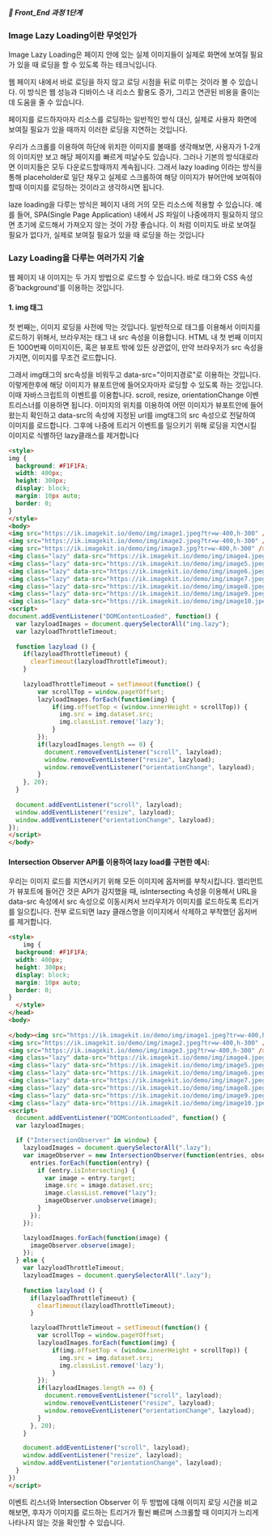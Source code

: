 ##### 🍑  Front_End 과정 1단계 


### Image Lazy Loading이란 무엇인가
Image Lazy Loading은 페이지 안에 있는 실제 이미지들이 실제로 화면에 보여질 필요가 있을 때 로딩을 할 수 있도록 하는 테크닉입니다.  

웹 페이지 내에서 바로 로딩을 하지 않고 로딩 시점을 뒤로 미루는 것이라 볼 수 있습니다. 이 방식은 웹 성능과 디바이스 내 리소스 활용도 증가, 그리고 연관된 비용을 줄이는데 도움을 줄 수 있습니다. 

페이지를 로드하자마자 리소스를 로딩하는 일반적인 방식 대신, 실제로 사용자 화면에 보여질 필요가 있을 때까지 이러한 로딩을 지연하는 것입니다.

우리가 스크롤를 이용하여 하단에 위치한 이미지를 볼때를 생각해보면,
사용자가 1-2개의 이미지만 보고 해당 페이지를 빠르게 떠날수도 있습니다. 그러나 기본의 방식대로라면 이미지들은 모두 다운로드할때까지 계속됩니다.
그래서 lazy loading 이라는 방식을 통해 placeholder로 일단 채우고 실제로 스크롤하여 해당 이미지가 뷰어안에 보여줘야 할때 이미지를 로딩하는 것이라고 생각하시면 됩니다.

laze loading을 다루는 방식은 페이지 내의 거의 모든 리소스에 적용할 수 있습니다. 예를 들어, SPA(Single Page Application) 내에서 JS 파일이 나중에까지 필요하지 않으면 초기에 로드해서 가져오지 않는 것이 가장 좋습니다. 이 처럼 이미지도 바로 보여질 필요가 없다가, 실제로 보여질 필요가 있을 때 로딩을 하는 것입니다

### Lazy Loading을 다루는 여러가지 기술  
웹 페이지 내 이미지는 두 가지 방법으로 로드할 수 있습니다. 바로 <img>태그와 CSS 속성 중'background'를 이용하는 것입니다. 
#### 1. img 태그

첫 번째는, 이미지 로딩을 사전에 막는 것입니다. 일반적으로 <img>태그를 이용해서 이미지를 로드하기 위해서, 브라우저는 태그 내 src 속성을 이용합니다. HTML 내 첫 번째 이미지든 1000번째 이미지이든, 혹은 뷰포트 밖에 있든 상관없이, 만약 브라우저가 src 속성을 가지면, 이미지를 무조건 로드합니다.

그래서 img태그의 src속성을 비워두고 data-src="이미지경로"로 이용하는 것입니다. 
이렇게한후에 해당 이미지가 뷰포트안에 들어오자마자 로딩할 수 있도록 하는 것입니다. 
이때 자바스크립트의 이벤트를 이용합니다. scroll, resize, orientationChange 이벤트리스너를 이용하면 됩니다. 
이미지의 위치를 이용하여 어떤 이미지가 뷰포트안에 들어왔는지 확인하고 data-src의 속성에 지정된 url를 img태그의 src 속성으로 전달하여 이미지를 로드합니다. 그후에 나중에 트리거 이벤트를 일으키기 위해 로딩을 지연시킬 이미지로 식별하던  lazy클래스를 제거합니다

```html
<style>
img {
  background: #F1F1FA;
  width: 400px;
  height: 300px;
  display: block;
  margin: 10px auto;
  border: 0;
}
</style>
<body>
<img src="https://ik.imagekit.io/demo/img/image1.jpeg?tr=w-400,h-300" />
<img src="https://ik.imagekit.io/demo/img/image2.jpeg?tr=w-400,h-300" />
<img src="https://ik.imagekit.io/demo/img/image3.jpg?tr=w-400,h-300" />
<img class="lazy" data-src="https://ik.imagekit.io/demo/img/image4.jpeg?tr=w-400,h-300" />
<img class="lazy" data-src="https://ik.imagekit.io/demo/img/image5.jpeg?tr=w-400,h-300" />
<img class="lazy" data-src="https://ik.imagekit.io/demo/img/image6.jpeg?tr=w-400,h-300" />
<img class="lazy" data-src="https://ik.imagekit.io/demo/img/image7.jpeg?tr=w-400,h-300" />
<img class="lazy" data-src="https://ik.imagekit.io/demo/img/image8.jpeg?tr=w-400,h-300" />
<img class="lazy" data-src="https://ik.imagekit.io/demo/img/image9.jpeg?tr=w-400,h-300" />
<img class="lazy" data-src="https://ik.imagekit.io/demo/img/image10.jpeg?tr=w-400,h-300" />
<script>
document.addEventListener("DOMContentLoaded", function() {
  var lazyloadImages = document.querySelectorAll("img.lazy");    
  var lazyloadThrottleTimeout;
  
  function lazyload () {
    if(lazyloadThrottleTimeout) {
      clearTimeout(lazyloadThrottleTimeout);
    }    
    
    lazyloadThrottleTimeout = setTimeout(function() {
        var scrollTop = window.pageYOffset;
        lazyloadImages.forEach(function(img) {
            if(img.offsetTop < (window.innerHeight + scrollTop)) {
              img.src = img.dataset.src;
              img.classList.remove('lazy');
            }
        });
        if(lazyloadImages.length == 0) { 
          document.removeEventListener("scroll", lazyload);
          window.removeEventListener("resize", lazyload);
          window.removeEventListener("orientationChange", lazyload);
        }
    }, 20);
  }
  
  document.addEventListener("scroll", lazyload);
  window.addEventListener("resize", lazyload);
  window.addEventListener("orientationChange", lazyload);
});
</script>
</body>
```
#### Intersection Observer API를 이용하여 lazy load를 구현한 예시:
우리는 이미지 로드를 지연시키기 위해 모든 이미지에 옵저버를 부착시킵니다.  엘리먼트가 뷰포트에 들어간 것은 API가 감지했을 때, isIntersecting 속성을 이용해서 URL을 data-src 속성에서 src 속성으로 이동시켜서 브라우저가 이미지를 로드하도록 트리거를 일으킵니다. 전부 로드되면 lazy 클래스명을 이미지에서 삭제하고 부착했던 옵저버를 제거합니다.

```html
<style>
    img {
  background: #F1F1FA;
  width: 400px;
  height: 300px;
  display: block;
  margin: 10px auto;
  border: 0;
}
  </style>
</head>
<body>
  
</body><img src="https://ik.imagekit.io/demo/img/image1.jpeg?tr=w-400,h-300" />
<img src="https://ik.imagekit.io/demo/img/image2.jpeg?tr=w-400,h-300" />
<img src="https://ik.imagekit.io/demo/img/image3.jpg?tr=w-400,h-300" />
<img class="lazy" data-src="https://ik.imagekit.io/demo/img/image4.jpeg?tr=w-400,h-300" />
<img class="lazy" data-src="https://ik.imagekit.io/demo/img/image5.jpeg?tr=w-400,h-300" />
<img class="lazy" data-src="https://ik.imagekit.io/demo/img/image6.jpeg?tr=w-400,h-300" />
<img class="lazy" data-src="https://ik.imagekit.io/demo/img/image7.jpeg?tr=w-400,h-300" />
<img class="lazy" data-src="https://ik.imagekit.io/demo/img/image8.jpeg?tr=w-400,h-300" />
<img class="lazy" data-src="https://ik.imagekit.io/demo/img/image9.jpeg?tr=w-400,h-300" />
<img class="lazy" data-src="https://ik.imagekit.io/demo/img/image10.jpeg?tr=w-400,h-300" />
<script>
  document.addEventListener("DOMContentLoaded", function() {
  var lazyloadImages;    

  if ("IntersectionObserver" in window) {
    lazyloadImages = document.querySelectorAll(".lazy");
    var imageObserver = new IntersectionObserver(function(entries, observer) {
      entries.forEach(function(entry) {
        if (entry.isIntersecting) {
          var image = entry.target;
          image.src = image.dataset.src;
          image.classList.remove("lazy");
          imageObserver.unobserve(image);
        }
      });
    });

    lazyloadImages.forEach(function(image) {
      imageObserver.observe(image);
    });
  } else {  
    var lazyloadThrottleTimeout;
    lazyloadImages = document.querySelectorAll(".lazy");
    
    function lazyload () {
      if(lazyloadThrottleTimeout) {
        clearTimeout(lazyloadThrottleTimeout);
      }    

      lazyloadThrottleTimeout = setTimeout(function() {
        var scrollTop = window.pageYOffset;
        lazyloadImages.forEach(function(img) {
            if(img.offsetTop < (window.innerHeight + scrollTop)) {
              img.src = img.dataset.src;
              img.classList.remove('lazy');
            }
        });
        if(lazyloadImages.length == 0) { 
          document.removeEventListener("scroll", lazyload);
          window.removeEventListener("resize", lazyload);
          window.removeEventListener("orientationChange", lazyload);
        }
      }, 20);
    }

    document.addEventListener("scroll", lazyload);
    window.addEventListener("resize", lazyload);
    window.addEventListener("orientationChange", lazyload);
  }
})
</script>

```

이벤트 리스너와 Intersection Observer 이 두 방법에 대해 이미지 로딩 시간을 비교해보면, 후자가 이미지를 로드하는 트리거가 훨씬 빠르며 스크롤할 때 이미지가 느리게 나타나지 않는 것을 확인할 수 있습니다.

